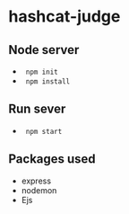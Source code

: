 # hashcat-judge
## Node server
- <code> npm init </code> 
- <code> npm install </code> 

## Run sever
- <code> npm start </code> 

## Packages used
- express
- nodemon 
- Ejs